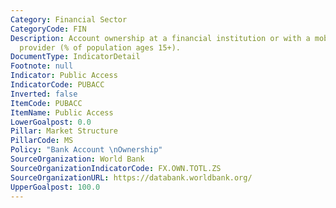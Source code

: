 ```yaml
---
Category: Financial Sector
CategoryCode: FIN
Description: Account ownership at a financial institution or with a mobile-money-service
  provider (% of population ages 15+).
DocumentType: IndicatorDetail
Footnote: null
Indicator: Public Access
IndicatorCode: PUBACC
Inverted: false
ItemCode: PUBACC
ItemName: Public Access
LowerGoalpost: 0.0
Pillar: Market Structure
PillarCode: MS
Policy: "Bank Account \nOwnership"
SourceOrganization: World Bank
SourceOrganizationIndicatorCode: FX.OWN.TOTL.ZS
SourceOrganizationURL: https://databank.worldbank.org/
UpperGoalpost: 100.0
---
```


